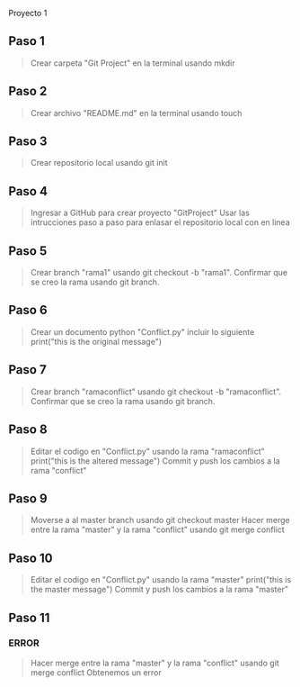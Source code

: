 Proyecto 1
## Paso 1
>Crear carpeta "Git Project" en la terminal usando mkdir
## Paso 2
>Crear archivo "README.md" en la terminal usando touch
## Paso 3
>Crear repositorio local usando git init
## Paso 4
>Ingresar a GitHub para crear proyecto "GitProject" 
>Usar las intrucciones paso a paso para enlasar el repositorio local con en linea
## Paso 5
>Crear branch "rama1" usando git checkout -b "rama1". 
>Confirmar que se creo la rama usando git branch.
## Paso 6
>Crear un documento python "Conflict.py"
>incluir lo siguiente print("this is the original message")
## Paso 7
>Crear branch "ramaconflict" usando git checkout -b "ramaconflict".
>Confirmar que se creo la rama usando git branch.
## Paso 8
>Editar el codigo en "Conflict.py" usando la rama "ramaconflict"
>print("this is the altered message")
>Commit y push los cambios a la rama "conflict"
## Paso 9
>Moverse a al master branch usando git checkout master
>Hacer merge entre la rama "master" y la rama "conflict" usando git merge conflict
## Paso 10
>Editar el codigo en "Conflict.py" usando la rama "master"
>print("this is the master message")
>Commit y push los cambios a la rama "master"
## Paso 11 
### ERROR
>Hacer merge entre la rama "master" y la rama "conflict" usando git merge conflict
>Obtenemos un error 
